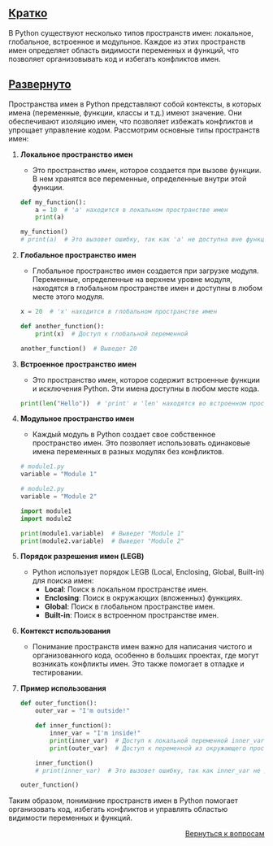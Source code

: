 ## <u>Кратко</u>

В Python существуют несколько типов пространств имен: локальное, глобальное, встроенное и модульное. Каждое из этих
пространств имен определяет область видимости переменных и функций, что позволяет организовывать код и избегать
конфликтов имен.

## <u>Развернуто</u>

Пространства имен в Python представляют собой контексты, в которых имена (переменные, функции, классы и т.д.) имеют
значение. Они обеспечивают изоляцию имен, что позволяет избежать конфликтов и упрощает управление кодом. Рассмотрим
основные типы пространств имен:

1. **Локальное пространство имен**
    - Это пространство имен, которое создается при вызове функции. В нем хранятся все переменные, определенные внутри
      этой функции.
    ```Python
    def my_function():
        a = 10  # 'a' находится в локальном пространстве имен
        print(a)

    my_function()
    # print(a)  # Это вызовет ошибку, так как 'a' не доступна вне функции
    ```

2. **Глобальное пространство имен**
    - Глобальное пространство имен создается при загрузке модуля. Переменные, определенные на верхнем уровне модуля,
      находятся в глобальном пространстве имен и доступны в любом месте этого модуля.
    ```Python
    x = 20  # 'x' находится в глобальном пространстве имен

    def another_function():
        print(x)  # Доступ к глобальной переменной

    another_function()  # Выведет 20
    ```

3. **Встроенное пространство имен**
    - Это пространство имен, которое содержит встроенные функции и исключения Python. Эти имена доступны в любом
      месте кода.
    ```Python
    print(len("Hello"))  # 'print' и 'len' находятся во встроенном пространстве имен
    ```

4. **Модульное пространство имен**
    - Каждый модуль в Python создает свое собственное пространство имен. Это позволяет использовать одинаковые имена
      переменных в разных модулях без конфликтов.
    ```Python
    # module1.py
    variable = "Module 1"

    # module2.py
    variable = "Module 2"

    import module1
    import module2

    print(module1.variable)  # Выведет "Module 1"
    print(module2.variable)  # Выведет "Module 2"
    ```

5. **Порядок разрешения имен (LEGB)**
    - Python использует порядок LEGB (Local, Enclosing, Global, Built-in) для поиска имен:
        - **Local**: Поиск в локальном пространстве имен.
        - **Enclosing**: Поиск в окружающих (вложенных) функциях.
        - **Global**: Поиск в глобальном пространстве имен.
        - **Built-in**: Поиск в встроенном пространстве имен.

6. **Контекст использования**
    - Понимание пространств имен важно для написания чистого и организованного кода, особенно в больших проектах,
      где могут возникать конфликты имен. Это также помогает в отладке и тестировании.

7. **Пример использования**
    ```Python
    def outer_function():
        outer_var = "I'm outside!"

        def inner_function():
            inner_var = "I'm inside!"
            print(inner_var)  # Доступ к локальной переменной inner_var
            print(outer_var)  # Доступ к переменной из окружающего пространства имен

        inner_function()
        # print(inner_var)  # Это вызовет ошибку, так как inner_var не доступна здесь

    outer_function()
    ```

Таким образом, понимание пространств имен в Python помогает организовать код, избегать конфликтов и управлять областью
видимости переменных и функций.

<div align="right">

[Вернуться к вопросам](../Вопросы.md)

</div>
